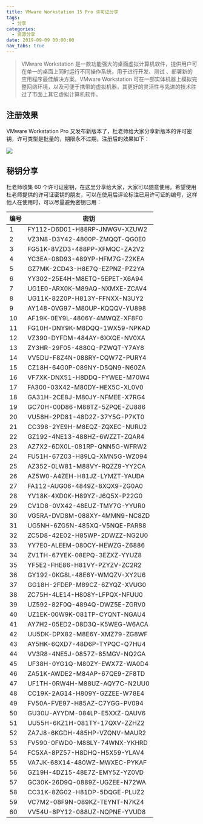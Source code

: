 ```yaml
---
title: VMware Workstation 15 Pro 许可证分享
tags:
  - 分享
categories:
  - 资源分享
date: 2019-09-09 00:00:00
nav_tabs: true
---
```


> VMware Workstation 是一款功能强大的桌面虚拟计算机软件，提供用户可在单一的桌面上同时运行不同操作系统，用于进行开发、测试 、部署新的应用程序最佳解决方案。VMware Workstation 可在一部实体机器上模拟完整网络环境，以及可便于携带的虚拟机器，其更好的灵活性与先进的技术胜过了市面上其它虚拟计算机软件。

<!-- more -->

## 注册效果

VMware Workstation Pro 又发布新版本了，杜老师给大家分享新版本的许可密钥，许可类型是批量的，期限永不过期，注册后的效果如下：

![](https://cdn.dusays.com/2019/09/62-1.jpg)

## 秘钥分享

杜老师收集 60 个许可证密钥，在这里分享给大家，大家可以随意使用。希望使用杜老师提供的许可证密钥的朋友，可以在使用后评论标注已用许可证的编号，这样他人在使用时，可以尽量避免密钥已用：

| 编号 | 密钥 |
| - | - |
| 1 | FY112-D6D01-H88RP-JNWGV-XZUW2 |
| 2 | VZ3N8-D3Y42-4800P-ZMQQT-QG0E0 |
| 3 | FG51K-8VZD3-488PP-XFMQC-ZA2V2 |
| 4 | YC3EA-08D93-489YP-HFM7G-Z2KEA |
| 5 | GZ7MK-2CD43-H8E7Q-EZPNZ-PZ2YA |
| 6 | YY302-25E4H-M8ETQ-5EPET-X6A94 |
| 7 | UG1E0-ARX0K-M89AQ-NXMXE-ZCAV4 |
| 8 | UG11K-82Z0P-H813Y-FFNXX-N3UY2 |
| 9 | AY148-0VG97-M80UP-KQQQV-YU898 |
| 10 | AF19K-0EY9L-4806Y-4MWQZ-XF8F0 |
| 11 | FG10H-DNY9K-M8DQQ-1WX59-NPKAD |
| 12 | VZ390-DYFDM-484AY-6XXQE-NV0XA |
| 13 | ZY3HR-29F05-4880Q-PZWQT-Y7AY8 |
| 14 | VV5DU-F8Z4N-088RY-CQW7Z-PURY4 |
| 15 | CZ18H-64G0P-089NY-D5QN9-N60ZA |
| 16 | VF7XK-DNX51-H8DDQ-FYWEE-M70W4 |
| 17 | FA300-03X42-M80DY-HEX5C-XL0V0 |
| 18 | GA31H-2CE8J-M80JY-NFMEE-X7RG4 |
| 19 | GC70H-00D86-M88TZ-5ZPQE-ZU886 |
| 20 | VU58H-2PD81-48D2Z-37Y5G-P7KT0 |
| 21 | CC398-2YE9H-M8EQZ-ZQXEC-NURU2 |
| 22 | GZ192-4NE13-488HZ-6WZZT-ZQAR4 |
| 23 | AZ7X2-6DX0L-081RP-QNN5G-WFRW2 |
| 24 | FU51H-67Z03-H89LQ-XMN5G-WZ094 |
| 25 | AZ352-0LW81-M88VY-RQZZ9-YY2CA |
| 26 | AZ5W0-A4ZEH-H81JZ-LYMZT-YAUDA |
| 27 | FA112-AUG06-4849Z-8XQX9-ZG0A0 |
| 28 | YV18K-4XD0K-H89YZ-J6Q5X-P22G0 |
| 29 | CV1D8-0VX42-48EUZ-TMY7G-YYUR0 |
| 30 | VG5RA-DVD8M-088XY-4MMN9-NC8ZD |
| 31 | UG5NH-6ZG5N-485XQ-V5NQE-PAR88 |
| 32 | ZC5D8-42E02-H85WP-2DWZZ-NG2U0 |
| 33 | YY7E0-ALEEM-080CY-HEWZG-Z6886 |
| 34 | ZV1TH-67YEK-08EPQ-3EZXZ-YYUZ8 |
| 35 | YF5E2-FHE86-H81VY-PZYZV-ZC2R2 |
| 36 | GY192-0KG8L-48E6Y-WMQZV-XY2U6 |
| 37 | GG18H-2FDEP-M89CZ-6ZYQZ-XVUG0 |
| 38 | ZC75H-4LE14-H808Y-LFPQX-NFUU0 |
| 39 | UZ592-82F0Q-4894Q-DWZ5E-ZGRV0 |
| 40 | UZ1EK-00W9K-081TP-CYQNT-NGAU4 |
| 41 | AY7H2-05ED2-08D3Q-K5WEG-W6ACA |
| 42 | UU5DK-DPX82-M8E6Y-XMZ79-ZG8WF |
| 43 | AY5HK-6QXD7-48D6P-TYPQC-Q7HU4 |
| 44 | VV3R8-4NE5J-0857Z-85MGV-NQ2GA |
| 45 | UF38H-0YG1Q-M80ZY-EWX7Z-WA0D4 |
| 46 | ZA51K-AWDE2-M84AP-67QE9-ZF8TD |
| 47 | UF1TH-0RW4H-M88UZ-AQY7C-N2UU0 |
| 48 | CC19K-2AG14-H809Y-GZZEE-W78E4 |
| 49 | FV50A-FVE97-H85AZ-C7YGG-PV094 |
| 50 | GU30U-AYYDM-084LP-E5XXZ-QAUV6 |
| 51 | UU55H-6KZ1H-081TY-17QXV-ZZHZ2 |
| 52 | ZA7J8-6KGDH-485HP-VZQNV-MAUR2 |
| 53 | FV590-0FWD0-M88LY-74WNX-YKHRD |
| 54 | FC5XA-8PZ57-H8DHQ-H5X59-YLAV4 |
| 55 | VA7JK-68X14-480WZ-MWXEC-PYKAF |
| 56 | GZ19H-4DZ15-48E7Z-EMY5Z-YZ0VD |
| 57 | GC30K-26D9Q-0889Z-UGZEE-N72WA |
| 58 | CC31K-8ZG02-H81DP-5DQGE-PLUZ2 |
| 59 | VC7M2-08F9N-089KZ-TEYNT-N7KZ4 |
| 60 | VV54U-8PY12-088UZ-NQPNE-YVUD8 |